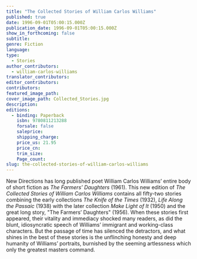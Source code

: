 ```yaml
---
title: "The Collected Stories of William Carlos Williams"
published: true
date: 1996-09-01T05:00:15.000Z
publication_date: 1996-09-01T05:00:15.000Z
show_in_forthcoming: false
subtitle:
genre: Fiction
language:
type:
  - Stories
author_contributors:
  - william-carlos-williams
translator_contributors:
editor_contributors:
contributors:
featured_image_path:
cover_image_path: Collected_Stories.jpg
description:
editions:
  - binding: Paperback
    isbn: 9780811213288
    forsale: false
    saleprice:
    shipping_charge:
    price_us: 21.95
    price_cn:
    trim_size:
    Page_count:
slug: the-collected-stories-of-william-carlos-williams
---
```


New Directions has long published poet William Carlos Williams’ entire body of short fiction as _The Farmers’ Daughters_ (1961). This new edition of _The Collected Stories of William Carlos Williams_ contains all fifty-two stories combining the early collections _The Knife of the Times_ (1932), _Life Along the Passaic_ (1938) with the later collection _Make Light of It_ (1950) and the great long story, "The Farmers’ Daughters" (1956). When these stories first appeared, their vitality and immediacy shocked many readers, as did the blunt, idiosyncratic speech of Williams’ immigrant and working-class characters. But the passage of time has silenced the detractors, and what shines in the best of these stories is the unflinching honesty and deep humanity of Williams’ portraits, burnished by the seeming artlessness which only the greatest masters command.

